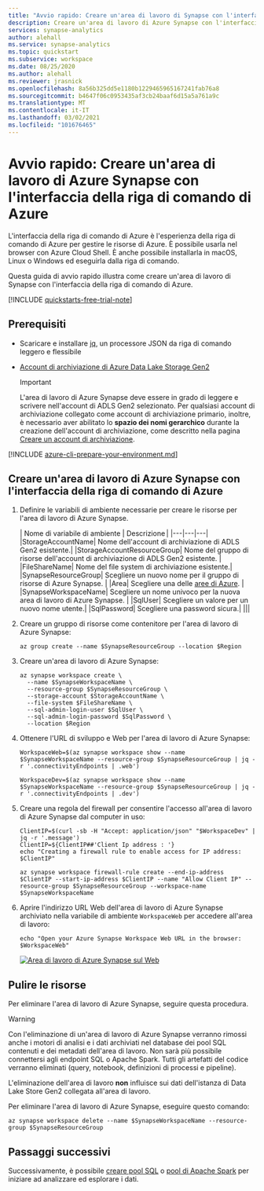 ```yaml
---
title: "Avvio rapido: Creare un'area di lavoro di Synapse con l'interfaccia della riga di comando di Azure"
description: Creare un'area di lavoro di Azure Synapse con l'interfaccia della riga di comando di Azure seguendo la procedura descritta in questa guida.
services: synapse-analytics
author: alehall
ms.service: synapse-analytics
ms.topic: quickstart
ms.subservice: workspace
ms.date: 08/25/2020
ms.author: alehall
ms.reviewer: jrasnick
ms.openlocfilehash: 8a56b325dd5e1180b1229465965167241fab76a8
ms.sourcegitcommit: b4647f06c0953435af3cb24baaf6d15a5a761a9c
ms.translationtype: MT
ms.contentlocale: it-IT
ms.lasthandoff: 03/02/2021
ms.locfileid: "101676465"
---
```

# <a name="quickstart-create-an-azure-synapse-workspace-with-azure-cli"></a>Avvio rapido: Creare un'area di lavoro di Azure Synapse con l'interfaccia della riga di comando di Azure

L'interfaccia della riga di comando di Azure è l'esperienza della riga di comando di Azure per gestire le risorse di Azure. È possibile usarla nel browser con Azure Cloud Shell. È anche possibile installarla in macOS, Linux o Windows ed eseguirla dalla riga di comando.

Questa guida di avvio rapido illustra come creare un'area di lavoro di Synapse con l'interfaccia della riga di comando di Azure.

[!INCLUDE [quickstarts-free-trial-note](../../includes/quickstarts-free-trial-note.md)]

## <a name="prerequisites"></a>Prerequisiti

- Scaricare e installare [jq](https://stedolan.github.io/jq/download/), un processore JSON da riga di comando leggero e flessibile
- [Account di archiviazione di Azure Data Lake Storage Gen2 ](../storage/common/storage-account-create.md)

    > [!IMPORTANT]
    > L'area di lavoro di Azure Synapse deve essere in grado di leggere e scrivere nell'account di ADLS Gen2 selezionato. Per qualsiasi account di archiviazione collegato come account di archiviazione primario, inoltre, è necessario aver abilitato lo **spazio dei nomi gerarchico** durante la creazione dell'account di archiviazione, come descritto nella pagina [Creare un account di archiviazione](../storage/common/storage-account-create.md?tabs=azure-portal#create-a-storage-account). 

[!INCLUDE [azure-cli-prepare-your-environment.md](../../includes/azure-cli-prepare-your-environment-no-header.md)]

## <a name="create-an-azure-synapse-workspace-using-the-azure-cli"></a>Creare un'area di lavoro di Azure Synapse con l'interfaccia della riga di comando di Azure

1. Definire le variabili di ambiente necessarie per creare le risorse per l'area di lavoro di Azure Synapse.

    | Nome di variabile di ambiente | Descrizione |
    |---|---|---|
    |StorageAccountName| Nome dell'account di archiviazione di ADLS Gen2 esistente.|
    |StorageAccountResourceGroup| Nome del gruppo di risorse dell'account di archiviazione di ADLS Gen2 esistente. |
    |FileShareName| Nome del file system di archiviazione esistente.|
    |SynapseResourceGroup| Scegliere un nuovo nome per il gruppo di risorse di Azure Synapse. |
    |Area| Scegliere una delle [aree di Azure](https://azure.microsoft.com/global-infrastructure/geographies/#overview). |
    |SynapseWorkspaceName| Scegliere un nome univoco per la nuova area di lavoro di Azure Synapse. |
    |SqlUser| Scegliere un valore per un nuovo nome utente.|
    |SqlPassword| Scegliere una password sicura.|
    |||

1. Creare un gruppo di risorse come contenitore per l'area di lavoro di Azure Synapse:
    ```azurecli
    az group create --name $SynapseResourceGroup --location $Region
    ```

1. Creare un'area di lavoro di Azure Synapse:
    ```azurecli
    az synapse workspace create \
      --name $SynapseWorkspaceName \
      --resource-group $SynapseResourceGroup \
      --storage-account $StorageAccountName \
      --file-system $FileShareName \
      --sql-admin-login-user $SqlUser \
      --sql-admin-login-password $SqlPassword \
      --location $Region
    ```

1. Ottenere l'URL di sviluppo e Web per l'area di lavoro di Azure Synapse:
    ```azurecli
    WorkspaceWeb=$(az synapse workspace show --name $SynapseWorkspaceName --resource-group $SynapseResourceGroup | jq -r '.connectivityEndpoints | .web')

    WorkspaceDev=$(az synapse workspace show --name $SynapseWorkspaceName --resource-group $SynapseResourceGroup | jq -r '.connectivityEndpoints | .dev')
    ```

1. Creare una regola del firewall per consentire l'accesso all'area di lavoro di Azure Synapse dal computer in uso:

    ```azurecli
    ClientIP=$(curl -sb -H "Accept: application/json" "$WorkspaceDev" | jq -r '.message')
    ClientIP=${ClientIP##'Client Ip address : '}
    echo "Creating a firewall rule to enable access for IP address: $ClientIP"

    az synapse workspace firewall-rule create --end-ip-address $ClientIP --start-ip-address $ClientIP --name "Allow Client IP" --resource-group $SynapseResourceGroup --workspace-name $SynapseWorkspaceName
    ```

1. Aprire l'indirizzo URL Web dell'area di lavoro di Azure Synapse archiviato nella variabile di ambiente `WorkspaceWeb` per accedere all'area di lavoro:

    ```azurecli
    echo "Open your Azure Synapse Workspace Web URL in the browser: $WorkspaceWeb"
    ```
    
    [ ![Area di lavoro di Azure Synapse sul Web](media/quickstart-create-synapse-workspace-cli/create-workspace-cli-1.png) ](media/quickstart-create-synapse-workspace-cli/create-workspace-cli-1.png#lightbox)


## <a name="clean-up-resources"></a>Pulire le risorse

Per eliminare l'area di lavoro di Azure Synapse, seguire questa procedura.
> [!WARNING]
> Con l'eliminazione di un'area di lavoro di Azure Synapse verranno rimossi anche i motori di analisi e i dati archiviati nel database dei pool SQL contenuti e dei metadati dell'area di lavoro. Non sarà più possibile connettersi agli endpoint SQL o Apache Spark. Tutti gli artefatti del codice verranno eliminati (query, notebook, definizioni di processi e pipeline).
>
> L'eliminazione dell'area di lavoro **non** influisce sui dati dell'istanza di Data Lake Store Gen2 collegata all'area di lavoro.

Per eliminare l'area di lavoro di Azure Synapse, eseguire questo comando:

```azurecli
az synapse workspace delete --name $SynapseWorkspaceName --resource-group $SynapseResourceGroup
```

## <a name="next-steps"></a>Passaggi successivi

Successivamente, è possibile [creare pool SQL](quickstart-create-sql-pool-studio.md) o [pool di Apache Spark](quickstart-create-apache-spark-pool-studio.md) per iniziare ad analizzare ed esplorare i dati.